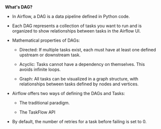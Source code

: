 **What's DAG?**

- In Airflow, a DAG is a data pipeline defined in Python code.

- Each DAG represents a collection of tasks you want to run and is organized to show relationships between tasks in the Airflow UI.

- Mathematical properties of DAGs:

    - Directed: If multiple tasks exist, each must have at least one defined upstream or downstream task.

    - Acyclic: Tasks cannot have a dependency on themselves. This avoids infinite loops.

    - Graph: All tasks can be visualized in a graph structure, with relationships between tasks defined by nodes and vertices.

- Airflow offers two ways of defining the DAGs and Tasks:

    - The traditional paradigm.

    - The TaskFlow API

- By default, the number of retries for a task before failing is set to 0.